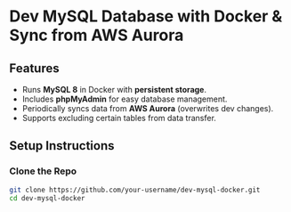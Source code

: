 # Dev MySQL Database with Docker & Sync from AWS Aurora

## Features
- Runs **MySQL 8** in Docker with **persistent storage**.
- Includes **phpMyAdmin** for easy database management.
- Periodically syncs data from **AWS Aurora** (overwrites dev changes).
- Supports excluding certain tables from data transfer.

## Setup Instructions

### Clone the Repo
```sh
git clone https://github.com/your-username/dev-mysql-docker.git
cd dev-mysql-docker
